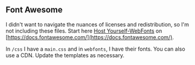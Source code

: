 ## Font Awesome

I didn't want to navigate the nuances of licenses and redistribution, so I'm not including these files. Start here [Host Yourself-WebFonts](https://docs.fontawesome.com/web/setup/host-yourself/webfonts) on [https://docs.fontawesome.com/](https://docs.fontawesome.com/).

In `/css` I have a `main.css` and in `webfonts`, I have their fonts. You can also use a CDN. Update the templates as necessary.
